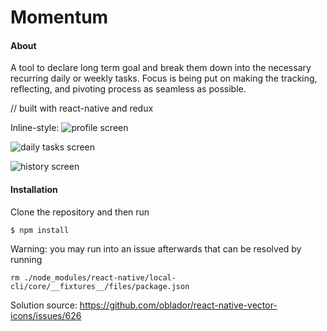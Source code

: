# Momentum

#### About

A tool to declare long term goal and break them down into the necessary recurring daily or weekly tasks. Focus is being put on making the tracking, reflecting, and pivoting process as seamless as possible.

// built with react-native and redux

Inline-style:
![profile screen](https://github.com/tigerhe7/momentum/master/demo/screen1.jpg "Proile Screen")

![daily tasks screen](https://github.com/tigerhe7/momentum/master/demo/screen2.jpg "Daily Tasks Screen")

![history screen](https://github.com/tigerhe7/momentum/master/demo/screen3.jpg "History Screen")

#### Installation

Clone the repository and then run
```
$ npm install
```
Warning: you may run into an issue afterwards that can be resolved by running
```
rm ./node_modules/react-native/local-cli/core/__fixtures__/files/package.json
```


Solution source:
https://github.com/oblador/react-native-vector-icons/issues/626